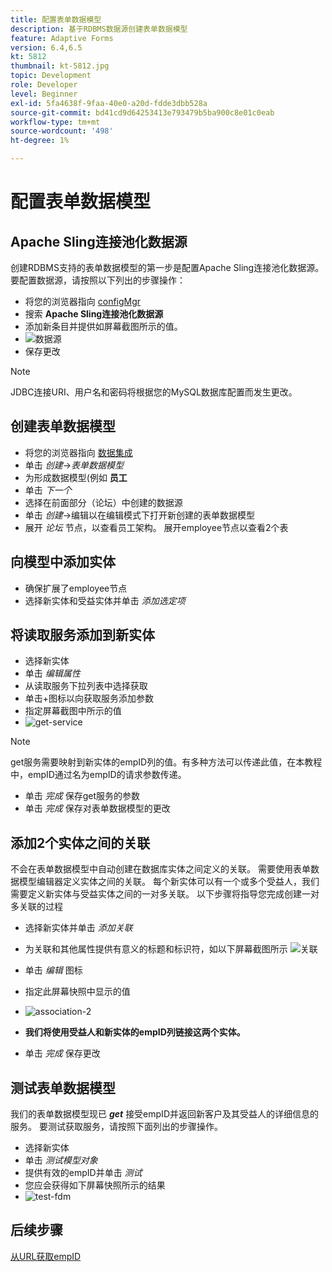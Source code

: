 ```yaml
---
title: 配置表单数据模型
description: 基于RDBMS数据源创建表单数据模型
feature: Adaptive Forms
version: 6.4,6.5
kt: 5812
thumbnail: kt-5812.jpg
topic: Development
role: Developer
level: Beginner
exl-id: 5fa4638f-9faa-40e0-a20d-fdde3dbb528a
source-git-commit: bd41cd9d64253413e793479b5ba900c8e01c0eab
workflow-type: tm+mt
source-wordcount: '498'
ht-degree: 1%

---
```


# 配置表单数据模型

## Apache Sling连接池化数据源

创建RDBMS支持的表单数据模型的第一步是配置Apache Sling连接池化数据源。 要配置数据源，请按照以下列出的步骤操作：

* 将您的浏览器指向 [configMgr](http://localhost:4502/system/console/configMgr)
* 搜索 **Apache Sling连接池化数据源**
* 添加新条目并提供如屏幕截图所示的值。
* ![数据源](assets/data-source.png)
* 保存更改

>[!NOTE]
>JDBC连接URI、用户名和密码将根据您的MySQL数据库配置而发生更改。


## 创建表单数据模型

* 将您的浏览器指向 [数据集成](http://localhost:4502/aem/forms.html/content/dam/formsanddocuments-fdm)
* 单击 _创建_->_表单数据模型_
* 为形成数据模型(例如 **员工**
* 单击 _下一个_
* 选择在前面部分（论坛）中创建的数据源
* 单击 _创建_->编辑以在编辑模式下打开新创建的表单数据模型
* 展开 _论坛_ 节点，以查看员工架构。 展开employee节点以查看2个表

## 向模型中添加实体

* 确保扩展了employee节点
* 选择新实体和受益实体并单击 _添加选定项_

## 将读取服务添加到新实体

* 选择新实体
* 单击 _编辑属性_
* 从读取服务下拉列表中选择获取
* 单击+图标以向获取服务添加参数
* 指定屏幕截图中所示的值
* ![get-service](assets/get-service.png)
>[!NOTE]
> get服务需要映射到新实体的empID列的值。有多种方法可以传递此值，在本教程中，empID通过名为empID的请求参数传递。
* 单击 _完成_ 保存get服务的参数
* 单击 _完成_ 保存对表单数据模型的更改

## 添加2个实体之间的关联

不会在表单数据模型中自动创建在数据库实体之间定义的关联。 需要使用表单数据模型编辑器定义实体之间的关联。 每个新实体可以有一个或多个受益人，我们需要定义新实体与受益实体之间的一对多关联。
以下步骤将指导您完成创建一对多关联的过程

* 选择新实体并单击 _添加关联_
* 为关联和其他属性提供有意义的标题和标识符，如以下屏幕截图所示
   ![关联](assets/association-entities-1.png)

* 单击 _编辑_ 图标

* 指定此屏幕快照中显示的值
* ![association-2](assets/association-entities.png)
* **我们将使用受益人和新实体的empID列链接这两个实体。**
* 单击 _完成_ 保存更改

## 测试表单数据模型

我们的表单数据模型现已 **_get_** 接受empID并返回新客户及其受益人的详细信息的服务。 要测试获取服务，请按照下面列出的步骤操作。

* 选择新实体
* 单击 _测试模型对象_
* 提供有效的empID并单击 _测试_
* 您应会获得如下屏幕快照所示的结果
* ![test-fdm](assets/test-form-data-model.png)

## 后续步骤

[从URL获取empID](./get-request-parameter.md)